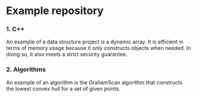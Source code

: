 # Example repository

### 1. С++

An example of a data structure project is a dynamic array. It is efficient in terms of memory usage because it only constructs objects when needed. In doing so, it also meets a strict security guarantee.

### 2. Algorithms

An example of an algorithm is the GrahamScan algorithm that constructs the lowest convex hull for a set of given points.
